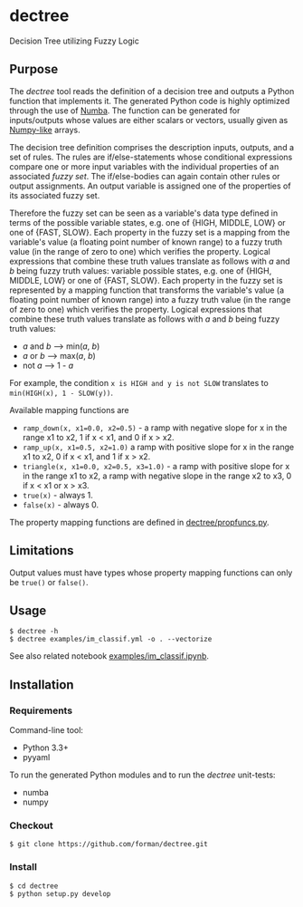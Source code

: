 # dectree
Decision Tree utilizing Fuzzy Logic

## Purpose

The *dectree* tool reads the definition of a decision tree and outputs a Python function that implements it.
The generated Python code is highly optimized through the use of [Numba](https://numba.pydata.org/). The 
function can be generated for inputs/outputs whose values are either scalars or vectors, usually given as 
[Numpy-like](https://docs.scipy.org/doc/numpy/reference/arrays.ndarray.html) arrays.

The decision tree definition comprises the description inputs, outputs, and a set of rules.
The rules are if/else-statements whose conditional expressions compare one or more input variables with 
the individual properties of an associated *fuzzy set*. The if/else-bodies can again contain other rules
or output assignments. An output variable is assigned one of the properties of its associated fuzzy set.

Therefore the fuzzy set can be seen as a variable's data type defined in terms of the possible
variable states, e.g. one of {HIGH, MIDDLE, LOW} or one of {FAST, SLOW}. Each property in the fuzzy set
is a mapping from the variable's value (a floating point number of known range) to a fuzzy truth value 
(in the range of zero to one) which verifies the property. Logical expressions that combine these truth 
values translate as follows with *a* and *b* being fuzzy truth values:
variable possible states, e.g. one of {HIGH, MIDDLE, LOW} or one of {FAST, SLOW}. Each property in the fuzzy set
is represented by a mapping function that transforms the variable's value (a floating point number of known range)
into a fuzzy truth value  (in the range of zero to one) which verifies the property. Logical expressions that
combine these truth values translate as follows with *a* and *b* being fuzzy truth values:

* *a* and *b* --> min(*a*, *b*)
* *a* or *b* --> max(*a*, *b*)
* not *a* --> 1 - *a*

For example, the condition `x is HIGH and y is not SLOW` translates to `min(HIGH(x), 1 - SLOW(y))`.

Available mapping functions are

* `ramp_down(x, x1=0.0, x2=0.5)` - a ramp with negative slope for x in the range x1 to x2, 1 if x < x1,
  and 0 if x > x2.
* `ramp_up(x, x1=0.5, x2=1.0)` a ramp with positive slope for x in the range x1 to x2, 0 if x < x1,
  and 1 if x > x2.
* `triangle(x, x1=0.0, x2=0.5, x3=1.0)` - a ramp with positive slope for x in the range x1 to x2,
  a ramp with negative slope in the range x2 to x3, 0 if x < x1 or x >  x3.
* `true(x)` - always 1.
* `false(x)` - always 0.

The property mapping functions are defined in [dectree/propfuncs.py](https://github.com/forman/dectree/blob/master/dectree/propfuncs.py).

## Limitations

Output values must have types whose property mapping functions can only be `true()` or `false()`.

## Usage

    $ dectree -h
    $ dectree examples/im_classif.yml -o . --vectorize 
    
See also related notebook
[examples/im_classif.ipynb](https://github.com/forman/dectree/blob/master/examples/im_classif.ipynb).

## Installation

### Requirements

Command-line tool:

* Python 3.3+
* pyyaml

To run the generated Python modules and to run the *dectree* unit-tests:

* numba
* numpy


### Checkout
    
    $ git clone https://github.com/forman/dectree.git
    
### Install

    $ cd dectree
    $ python setup.py develop
    
